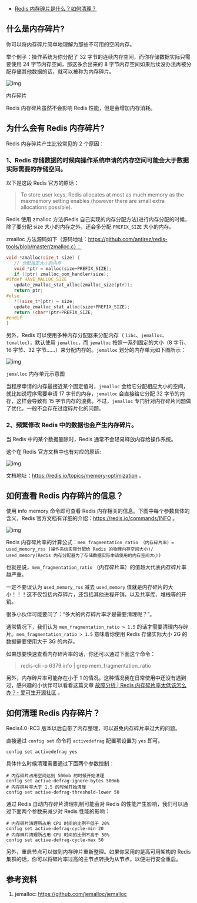 - [Redis 内存碎片是什么？如何清理？](https://mp.weixin.qq.com/s/brWDisq9aGidjPK9v6wYjQ)

## 什么是内存碎片?
你可以将内存碎片简单地理解为那些不可用的空闲内存。

举个例子：操作系统为你分配了 32 字节的连续内存空间，而你存储数据实际只需要使用 24 字节内存空间，那这多余出来的 8 字节内存空间如果后续没办法再被分配存储其他数据的话，就可以被称为内存碎片。

![img](./img/18/18-1.webp)

内存碎片

Redis 内存碎片虽然不会影响 Redis 性能，但是会增加内存消耗。

## 为什么会有 Redis 内存碎片?
Redis 内存碎片产生比较常见的 2 个原因：

### 1、Redis 存储数据的时候向操作系统申请的内存空间可能会大于数据实际需要的存储空间。

以下是这段 Redis 官方的原话：

> To store user keys, Redis allocates at most as much memory as the maxmemory setting enables (however there are small extra allocations possible).

Redis 使用 zmalloc 方法(Redis 自己实现的内存分配方法)进行内存分配的时候，除了要分配 size 大小的内存之外，还会多分配 `PREFIX_SIZE` 大小的内存。

zmalloc 方法源码如下（源码地址：https://github.com/antirez/redis-tools/blob/master/zmalloc.c）：
```c++
void *zmalloc(size_t size) {
   // 分配指定大小的内存
   void *ptr = malloc(size+PREFIX_SIZE);
   if (!ptr) zmalloc_oom_handler(size);
#ifdef HAVE_MALLOC_SIZE
   update_zmalloc_stat_alloc(zmalloc_size(ptr));
   return ptr;
#else
   *((size_t*)ptr) = size;
   update_zmalloc_stat_alloc(size+PREFIX_SIZE);
   return (char*)ptr+PREFIX_SIZE;
#endif
}
```

另外，Redis 可以使用多种内存分配器来分配内存（ `libc`、`jemalloc`、`tcmalloc`），默认使用 `jemalloc`，而 `jemalloc` 按照一系列固定的大小（8 字节、16 字节、32 字节……）来分配内存的。`jemalloc` 划分的内存单元如下图所示：

![img](./img/18/18-2.webp)

`jemalloc` 内存单元示意图

当程序申请的内存最接近某个固定值时，`jemalloc` 会给它分配相应大小的空间，就比如说程序需要申请 17 字节的内存，`jemalloc` 会直接给它分配 32 字节的内存，这样会导致有 15 字节内存的浪费。不过，`jemalloc` 专门针对内存碎片问题做了优化，一般不会存在过度碎片化的问题。

### 2、频繁修改 Redis 中的数据也会产生内存碎片。

当 Redis 中的某个数据删除时，Redis 通常不会轻易释放内存给操作系统。

这个在 Redis 官方文档中也有对应的原话:

![img](./img/18/18-3.webp)

文档地址：https://redis.io/topics/memory-optimization 。

## 如何查看 Redis 内存碎片的信息？
使用 info memory 命令即可查看 Redis 内存相关的信息。下图中每个参数具体的含义，Redis 官方文档有详细的介绍：https://redis.io/commands/INFO 。

![img](./img/18/18-4.webp)

Redis 内存碎片率的计算公式：`mem_fragmentation_ratio （内存碎片率）= used_memory_rss (操作系统实际分配给 Redis 的物理内存空间大小)/ used_memory(Redis 内存分配器为了存储数据实际申请使用的内存空间大小)`

也就是说，`mem_fragmentation_ratio` （内存碎片率）的值越大代表内存碎片率越严重。

一定不要误认为 `used_memory_rss` 减去 `used_memory` 值就是内存碎片的大小！！！这不仅包括内存碎片，还包括其他进程开销，以及共享库、堆栈等的开销。

很多小伙伴可能要问了：“多大的内存碎片率才是需要清理呢？”。

通常情况下，我们认为 `mem_fragmentation_ratio > 1.5` 的话才需要清理内存碎片。`mem_fragmentation_ratio > 1.5` 意味着你使用 Redis 存储实际大小 2G 的数据需要使用大于 3G 的内存。

如果想要快速查看内存碎片率的话，你还可以通过下面这个命令：

> redis-cli -p 6379 info | grep mem_fragmentation_ratio

另外，内存碎片率可能存在小于 1 的情况。这种情况我在日常使用中还没有遇到过，感兴趣的小伙伴可以看看这篇文章 [故障分析 | Redis 内存碎片率太低该怎么办？- 爱可生开源社区](https://mp.weixin.qq.com/s?__biz=MzU2NzgwMTg0MA==&mid=2247492545&idx=1&sn=134d8099469077b03f96b682979409a2&scene=21#wechat_redirect) 。

## 如何清理 Redis 内存碎片？
Redis4.0-RC3 版本以后自带了内存整理，可以避免内存碎片率过大的问题。

直接通过 `config set` 命令将 `activedefrag` 配置项设置为 `yes` 即可。

```shell
config set activedefrag yes
```

具体什么时候清理需要通过下面两个参数控制：

```shell
# 内存碎片占用空间达到 500mb 的时候开始清理
config set active-defrag-ignore-bytes 500mb
# 内存碎片率大于 1.5 的时候开始清理
config set active-defrag-threshold-lower 50
```

通过 Redis 自动内存碎片清理机制可能会对 Redis 的性能产生影响，我们可以通过下面两个参数来减少对 Redis 性能的影响：

```shell
# 内存碎片清理所占用 CPU 时间的比例不低于 20%
config set active-defrag-cycle-min 20
# 内存碎片清理所占用 CPU 时间的比例不高于 50%
config set active-defrag-cycle-max 50
```

另外，重启节点可以做到内存碎片重新整理。如果你采用的是高可用架构的 Redis 集群的话，你可以将碎片率过高的主节点转换为从节点，以便进行安全重启。

## 参考资料
1. jemalloc: https://github.com/jemalloc/jemalloc
